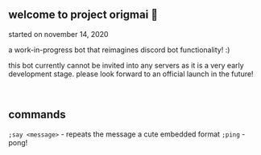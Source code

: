 ## welcome to project origmai :metal:

started on november 14, 2020

a work-in-progress bot that reimagines discord bot functionality! :)

this bot currently cannot be invited into any servers as it is a very early development stage. please look forward to an official launch in the future!

<br />

commands
--------
``;say <message>`` - repeats the message a cute embedded format
``;ping`` - pong!
